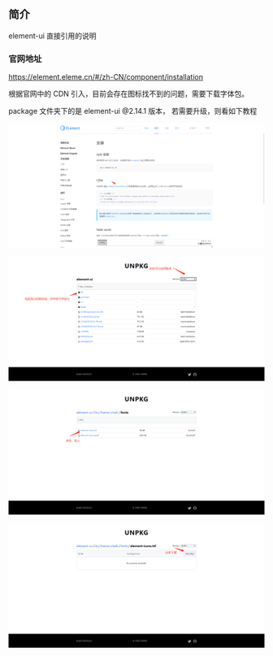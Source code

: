 ## 简介

element-ui 直接引用的说明

### 官网地址

https://element.eleme.cn/#/zh-CN/component/installation

根据官网中的 CDN 引入，目前会存在图标找不到的问题，需要下载字体包。

package 文件夹下的是 element-ui @2.14.1 版本， 若需要升级，则看如下教程

![image-20201221112507399](readme.assets/image-20201221112507399.png)

![image-20201221112640176](readme.assets/image-20201221112640176.png)

![image-20201221112712876](readme.assets/image-20201221112712876.png)

![image-20201221112744662](readme.assets/image-20201221112744662.png)